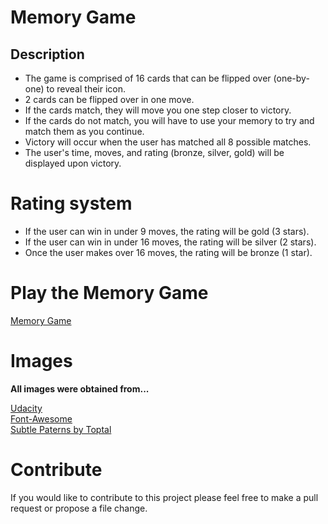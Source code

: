 # Memory Game
## Description
 - The game is comprised of 16 cards that can be flipped over (one-by-one) to reveal their icon.
 - 2 cards can be flipped over in one move.
 - If the cards match, they will move you one step closer to victory.
 - If the cards do not match, you will have to use your memory to try and match them as you continue.
 - Victory will occur when the user has matched all 8 possible matches.
 - The user's time, moves, and rating (bronze, silver, gold) will be displayed upon victory.
 
# Rating system
- If the user can win in under 9 moves, the rating will be gold (3 stars).  
- If the user can win in under 16 moves, the rating will be silver (2 stars).
- Once the user makes over 16 moves, the rating will be bronze (1 star).

# Play the Memory Game
[Memory Game](https://alekay.github.io/memory-game/)

# Images
**All images were obtained from...**  

[Udacity](https://www.udacity.com/)  
[Font-Awesome](https://fontawesome.com/)  
[Subtle Paterns by Toptal](https://www.toptal.com/designers/subtlepatterns/)

# Contribute
If you would like to contribute to this project please feel free to make a pull request or propose a file change.
